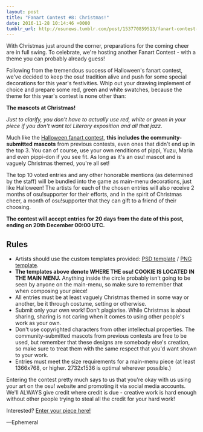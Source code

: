 ```yaml
---
layout: post
title: "Fanart Contest #8: Christmas!"
date: 2016-11-28 10:14:46 +0000
tumblr_url: http://osunews.tumblr.com/post/153770859513/fanart-contest-8-christmas
---
```


With Christmas just around the corner, preparations for the coming cheer are in full swing. To celebrate, we're hosting another Fanart Contest - with a theme you can probably already guess!

Following from the tremendous success of Halloween's fanart contest, we've decided to keep the osu! tradition alive and push for some special decorations for this year's festivities. Whip out your drawing implement of choice and prepare some red, green and white swatches, because the theme for this year's contest is none other than:

**The mascots at Christmas!**

*Just to clarify, you don't have to actually use red, white or green in your piece if you don't want to! Literary exposition and all that jazz.*

Much like the [Halloween fanart contest](https://osu.ppy.sh/home/news/2016-10-19-flash-fanart-contest-7-halloween), **this includes the community-submitted mascots** from previous contests, even ones that didn't end up in the top 3. You can of course, use your own renditions of pippi, Yuzu, Maria and even pippi-don if you see fit. As long as it's an osu! mascot and is vaguely Christmas themed, you're all set!

The top 10 voted entries and any other honorable mentions (as determined by the staff) will be bundled into the game as main-menu decorations, just like Halloween! The artists for each of the chosen entries will also receive 2 months of osu!supporter for their efforts, and in the spirit of Christmas cheer, a month of osu!supporter that they can gift to a friend of their choosing.

**The contest will accept entries for 20 days from the date of this post, ending on 20th December 00:00 UTC.**

## Rules

* Artists should use the custom templates provided: [PSD template](https://dl.dropboxusercontent.com/u/16332218/osu%21%20Title%20Screen%202732x1536.psd) / [PNG template](https://dl.dropboxusercontent.com/u/16332218/osu%21%20Title%20Screen%202732x1536.png).
* **The templates above denote WHERE THE osu! COOKIE IS LOCATED IN THE MAIN MENU.** Anything inside the circle probably isn't going to be seen by anyone on the main-menu, so make sure to remember that when composing your piece!
* All entries must be at least vaguely Christmas themed in some way or another, be it through costume, setting or otherwise.
* Submit only your own work! Don't plagiarise. While Christmas is about sharing, sharing is not caring when it comes to using other people's work as your own.
* Don't use copyrighted characters from other intellectual properties. The community-submitted mascots from previous contests are free to be used, but remember that these designs are somebody else's creation, so make sure to treat them with the same respect that you'd want shown to your work.
* Entries must meet the size requirements for a main-menu piece (at least 1366x768, or higher. 2732x1536 is optimal wherever possible.)

Entering the contest pretty much says to us that you're okay with us using your art on the osu! website and promoting it via social media accounts. We'll ALWAYS give credit where credit is due - creative work is hard enough without other people trying to steal all the credit for your hard work!

Interested? [Enter your piece here!](https://osu.ppy.sh/community/contests/36)

—Ephemeral
